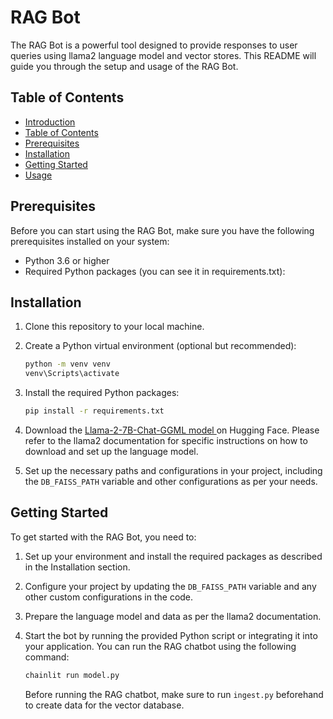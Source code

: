 # RAG Bot

The RAG Bot is a powerful tool designed to provide responses to user queries using llama2 language model and vector stores. This README will guide you through the setup and usage of the RAG Bot.

## Table of Contents

- [Introduction](#rag-bot)
- [Table of Contents](#table-of-contents)
- [Prerequisites](#prerequisites)
- [Installation](#installation)
- [Getting Started](#getting-started)
- [Usage](#usage)


## Prerequisites

Before you can start using the RAG Bot, make sure you have the following prerequisites installed on your system:

- Python 3.6 or higher
- Required Python packages (you can see it in requirements.txt):

## Installation

1. Clone this repository to your local machine.

2. Create a Python virtual environment (optional but recommended):

    ```bash
    python -m venv venv
    venv\Scripts\activate
    ```

3. Install the required Python packages:

    ```bash
    pip install -r requirements.txt
    ```

4. Download the [Llama-2-7B-Chat-GGML model ](https://huggingface.co/TheBloke/Llama-2-7B-Chat-GGML/blob/main/llama-2-7b-chat.ggmlv3.q8_0.bin) on Hugging Face. Please refer to the llama2 documentation for specific instructions on how to download and set up the language model.


5. Set up the necessary paths and configurations in your project, including the `DB_FAISS_PATH` variable and other configurations as per your needs.

## Getting Started

To get started with the RAG Bot, you need to:

1. Set up your environment and install the required packages as described in the Installation section.

2. Configure your project by updating the `DB_FAISS_PATH` variable and any other custom configurations in the code.

3. Prepare the language model and data as per the llama2 documentation.

4. Start the bot by running the provided Python script or integrating it into your application. You can run the RAG chatbot using the following command:
    ```bash
    chainlit run model.py
    ```
   Before running the RAG chatbot, make sure to run `ingest.py` beforehand to create data for the vector database.



